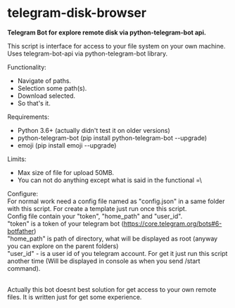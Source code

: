 # telegram-disk-browser
<b>Telegram Bot for explore remote disk via python-telegram-bot api. </b> <br />

This script is interface for access to your file system on your own machine. <br />
Uses telegram-bot-api via python-telegram-bot library.<br />

Functionality:<br />
- Navigate of paths.<br />
- Selection some path(s).<br />
- Download selected.<br />
- So that's it.<br />

Requirements: <br />
- Python 3.6+ (actually didn't test it on older versions)<br />
- python-telegram-bot (pip install python-telegram-bot --upgrade)<br />
- emoji (pip install emoji --upgrade)<br />

Limits:<br />
- Max size of file for upload 50MB.<br />
- You can not do anything except what is said in the functional =\ <br />

Configure:<br />
	For normal work need a config file named as "config.json" in a same folder with this script. For create a template just run once this script. <br />
	Config file contain your "token", "home_path" and "user_id".<br />
	"token" is a token of your telegram bot (https://core.telegram.org/bots#6-botfather)<br />
	"home_path" is path of directory, what will be displayed as root (anyway you can explore on the parent folders) <br />
	"user_id" - is a user id of you telegram account. For get it just run this script another time (Will be displayed in console as when you send /start command).<br /><br />
  
  Actually this bot doesnt best solution for get access to your own remote files. It is written just for get some experience.
